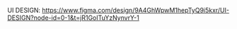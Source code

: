 UI DESIGN: https://www.figma.com/design/9A4GhWpwM1hepTyQ9i5kxr/UI-DESIGN?node-id=0-1&t=jR1GoITuYzNynvrY-1